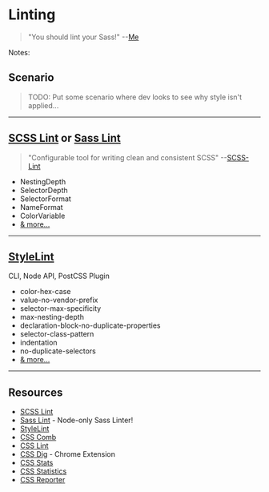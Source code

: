 # Linting

> "You should lint your Sass!" --[Me](http://twitter.com/elijahmanor)

Notes:

## Scenario

> TODO: Put some scenario where dev looks to see why style isn't applied...

------

## [SCSS Lint](https://github.com/brigade/scss-lint) or [Sass Lint](https://github.com/sasstools/sass-lint)
<!-- .slide: data-title="Linting" data-state="backEndBrian juniorJacob midLevelMelissa" -->

> "Configurable tool for writing clean and consistent SCSS" --[SCSS-Lint](https://github.com/brigade/scss-lint)

* NestingDepth
* SelectorDepth
* SelectorFormat
* NameFormat
* ColorVariable
* [& more...](https://github.com/brigade/scss-lint/blob/master/lib/scss_lint/linter/README.md)

------

## [StyleLint](https://github.com/stylelint/stylelint)
<!-- .slide: data-title="Linting" data-state="backEndBrian juniorJacob midLevelMelissa" -->

CLI, Node API, PostCSS Plugin

* color-hex-case
* value-no-vendor-prefix
* selector-max-specificity
* max-nesting-depth
* declaration-block-no-duplicate-properties
* selector-class-pattern
* indentation
* no-duplicate-selectors
* [& more...](http://stylelint.io/user-guide/rules/)

------

## Resources
<!-- .slide: data-title="Linting" data-state="backEndBrian juniorJacob midLevelMelissa resources" -->

* [SCSS Lint](https://github.com/brigade/scss-lint)
* [Sass Lint](https://github.com/sasstools/sass-lint) - Node-only Sass Linter!
* [StyleLint](https://github.com/stylelint/stylelint)
* [CSS Comb](css-comb)
* [CSS Lint](http://csslint.net/)
* [CSS Dig](https://chrome.google.com/webstore/detail/css-dig/lpnhmlhomomelfkcjnkcacofhmggjmco) - Chrome Extension
* [CSS Stats](http://cssstats.com/)
* [CSS Statistics](https://github.com/cssstats/css-statistics)
* [CSS Reporter](https://github.com/springload/css-reporter)
